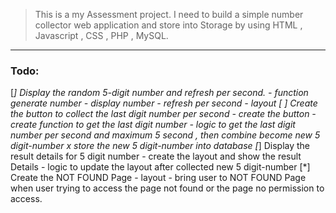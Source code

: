 > This is a my Assessment project. I need to build a simple number collector web application and store into Storage by using HTML , Javascript , CSS , PHP , MySQL.

----
### Todo:
[*] Display the random 5-digit number and refresh per second.
    - function generate number
    - display number
    - refresh per second
    - layout
[ ] Create the button to collect the last digit number per second
    - create the button
    - create function to get the last digit number
    - logic to get the last digit number per second and maximum 5 second , then combine become new 5 digit-number
    x store the new 5 digit-number into database
[*] Display the result details for 5 digit number
    - create the layout and show the result Details
    - logic to update the layout after collected new 5 digit-number
[*] Create the NOT FOUND Page
    - layout
    - bring user to NOT FOUND Page when user trying to access the page not found or the page no permission to access.